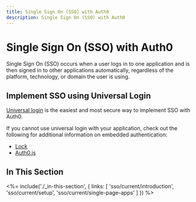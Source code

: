 ```yaml
---
title: Single Sign On (SSO) with Auth0
description: Single Sign On (SSO) with Auth0
---
```

<!-- markdownlint-disable MD041 MD002 -->
# Single Sign On (SSO) with Auth0

Single Sign On (SSO) occurs when a user logs in to one application and is then signed in to other applications automatically, regardless of the platform, technology, or domain the user is using.

## Implement SSO using Universal Login

[Universal login](/hosted-pages/login) is the easiest and most secure way to implement SSO with Auth0.

If you cannot use universal login with your application, check out the following for additional information on embedded authentication:

* [Lock](/libraries/lock) 
* [Auth0.js](/libraries/auth0js)

## In This Section

<%= include('./_in-this-section', { links: [
  'sso/current/introduction',
  'sso/current/setup',
  'sso/current/single-page-apps'
] }) %>
